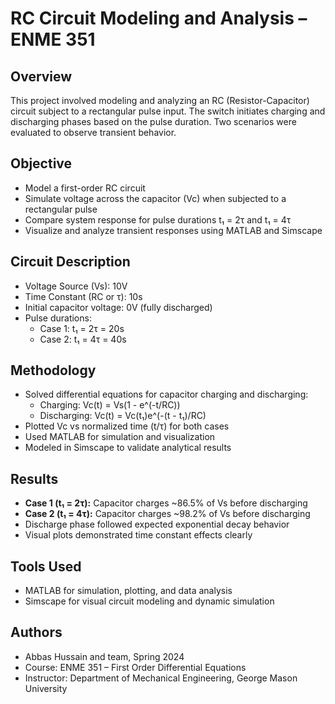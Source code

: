 # RC Circuit Modeling and Analysis – ENME 351

## Overview
This project involved modeling and analyzing an RC (Resistor-Capacitor) circuit subject to a rectangular pulse input. The switch initiates charging and discharging phases based on the pulse duration. Two scenarios were evaluated to observe transient behavior.

## Objective
- Model a first-order RC circuit
- Simulate voltage across the capacitor (Vc) when subjected to a rectangular pulse
- Compare system response for pulse durations t₁ = 2τ and t₁ = 4τ
- Visualize and analyze transient responses using MATLAB and Simscape

## Circuit Description
- Voltage Source (Vs): 10V
- Time Constant (RC or τ): 10s
- Initial capacitor voltage: 0V (fully discharged)
- Pulse durations: 
  - Case 1: t₁ = 2τ = 20s
  - Case 2: t₁ = 4τ = 40s

## Methodology
- Solved differential equations for capacitor charging and discharging:
  - Charging: Vc(t) = Vs(1 - e^(-t/RC))
  - Discharging: Vc(t) = Vc(t₁)e^(-(t - t₁)/RC)
- Plotted Vc vs normalized time (t/τ) for both cases
- Used MATLAB for simulation and visualization
- Modeled in Simscape to validate analytical results

## Results
- **Case 1 (t₁ = 2τ):** Capacitor charges ~86.5% of Vs before discharging
- **Case 2 (t₁ = 4τ):** Capacitor charges ~98.2% of Vs before discharging
- Discharge phase followed expected exponential decay behavior
- Visual plots demonstrated time constant effects clearly

## Tools Used
- MATLAB for simulation, plotting, and data analysis
- Simscape for visual circuit modeling and dynamic simulation

## Authors
- Abbas Hussain and team, Spring 2024
- Course: ENME 351 – First Order Differential Equations
- Instructor: Department of Mechanical Engineering, George Mason University

